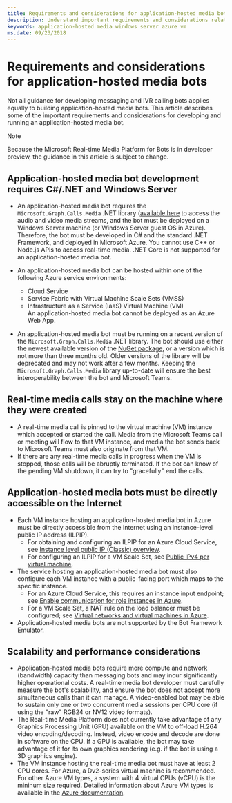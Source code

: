 ```yaml
---
title: Requirements and considerations for application-hosted media bots
description: Understand important requirements and considerations related to creating application-hosted media bots for Microsoft Teams.
keywords: application-hosted media windows server azure vm
ms.date: 09/23/2018
---
```


# Requirements and considerations for application-hosted media bots

Not all guidance for developing messaging and IVR calling bots applies equally to building application-hosted media bots. This article describes some of the important requirements and considerations for developing and running an application-hosted media bot.

> [!NOTE]
> Because the Microsoft Real-time Media Platform for Bots is in developer preview, the guidance in this article is subject to change.

## Application-hosted media bot development requires C#/.NET and Windows Server

- An application-hosted media bot requires the `Microsoft.Graph.Calls.Media` .NET library ([available here]("https://www.nuget.org/packages/Microsoft.Graph.Calls.Media/") to access the audio and video media streams, and the bot must be deployed on a Windows Server machine (or Windows Server guest OS in Azure). Therefore, the bot must be developed in C# and the standard .NET Framework, and deployed in Microsoft Azure. You cannot use C++ or Node.js APIs to access real-time media. .NET Core is not supported for an application-hosted media bot.

- An application-hosted media bot can be hosted within one of the following Azure service environments:
  - Cloud Service
  - Service Fabric with Virtual Machine Scale Sets (VMSS)
  - Infrastructure as a Service (IaaS) Virtual Machine (VM)  
  An application-hosted media bot cannot be deployed as an Azure Web App.
- An application-hosted media bot must be running on a recent version of the `Microsoft.Graph.Calls.Media` .NET library. The bot should use either the newest available version of the [NuGet package]("https://www.nuget.org/packages/Microsoft.Graph.Calls.Media/"), or a version which is not more than three months old. Older versions of the library will be deprecated and may not work after a few months. Keeping the `Microsoft.Graph.Calls.Media` library up-to-date will ensure the best interoperability between the bot and Microsoft Teams.

## Real-time media calls stay on the machine where they were created

- A real-time media call is pinned to the virtual machine (VM) instance which accepted or started the call. Media from the Microsoft Teams call or meeting will flow to that VM instance, and media the bot sends back to Microsoft Teams must also originate from that VM.
- If there are any real-time media calls in progress when the VM is stopped, those calls will be abruptly terminated. If the bot can know of the pending VM shutdown, it can try to "gracefully" end the calls.

## Application-hosted media bots must be directly accessible on the Internet

- Each VM instance hosting an application-hosted media bot in Azure must be directly accessible from the Internet using an instance-level public IP address (ILPIP).
  - For obtaining and configuring an ILPIP for an Azure Cloud Service, see [Instance level public IP (Classic) overview]("/azure/virtual-network/virtual-networks-instance-level-public-ip").
  - For configuring an ILPIP for a VM Scale Set, see [Public IPv4 per virtual machine]("/azure/virtual-machine-scale-sets/virtual-machine-scale-sets-networking#public-ipv4-per-virtual-machine").
- The service hosting an application-hosted media bot must also configure each VM instance with a public-facing port which maps to the specific instance.
  - For an Azure Cloud Service, this requires an instance input endpoint; see [Enable communication for role instances in Azure]("/azure/cloud-services/cloud-services-enable-communication-role-instances").
  - For a VM Scale Set, a NAT rule on the load balancer must be configured; see [Virtual networks and virtual machines in Azure]("/azure/virtual-machines/windows/network-overview").
- Application-hosted media bots are not supported by the Bot Framework Emulator.

## Scalability and performance considerations

- Application-hosted media bots require more compute and network (bandwidth) capacity than messaging bots and may incur significantly higher operational costs. A real-time media bot developer must carefully measure the bot's scalability, and ensure the bot does not accept more simultaneous calls than it can manage. A video-enabled bot may be able to sustain only one or two concurrent media sessions per CPU core (if using the "raw" RGB24 or NV12 video formats).
- The Real-time Media Platform does not currently take advantage of any Graphics Processing Unit (GPU) available on the VM to off-load H.264 video encoding/decoding. Instead, video encode and decode are done in software on the CPU. If a GPU is available, the bot may take advantage of it for its own graphics rendering (e.g. if the bot is using a 3D graphics engine).
- The VM instance hosting the real-time media bot must have at least 2 CPU cores. For Azure, a Dv2-series virtual machine is recommended. For other Azure VM types, a system with 4 virtual CPUs (vCPU) is the mininum size required. Detailed information about Azure VM types is available in the [Azure documentation]( "/azure/virtual-machines/windows/sizes-general").

